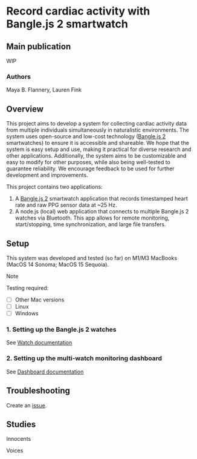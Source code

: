 <!-- NOTE: ROOT PROJECT README -->

# Record cardiac activity with Bangle.js 2 smartwatch

## Main publication

WIP

### Authors

Maya B. Flannery, Lauren Fink

## Overview

This project aims to develop a system for collecting cardiac activity data from multiple individuals simultaneously in naturalistic environments. The system uses open-source and low-cost technology ([Bangle.js 2](https://banglejs.com) smartwatches) to ensure it is accessible and shareable. We hope that the system is easy setup and use, making it practical for diverse research and other applications. Additionally, the system aims to be customizable and easy to modify for other purposes, while also being well-tested to guarantee reliability. We encourage feedback to be used for further development and improvements.

This project contains two applications:

1. A [Bangle.js 2](https://banglejs.com) smartwatch application that records
   timestamped heart rate and raw PPG sensor data at \~25 Hz.
2. A node.js (local) web application that connects to multiple
   Bangle.js 2 watches via Bluetooth. This app allows for remote
   monitoring, start/stopping, time synchronization, and large file
   transfers.

## Setup

This system was developed and tested (so far) on M1/M3 MacBooks (MacOS 14
Sonoma; MacOS 15 Sequoia).

> [!NOTE]
> Testing required:
>
> - [ ] Other Mac versions
> - [ ] Linux
> - [ ] Windows

### 1. Setting up the Bangle.js 2 watches

See [Watch documentation](src/bangle/README.md)

### 2. Setting up the multi-watch monitoring dashboard

See [Dashboard documentation](/src/dashboard/README.md)

## Troubleshooting

Create an [issue](https://github.com/beatlab-mcmaster/BEATmonitor/issues).

## Studies

Innocents

Voices
